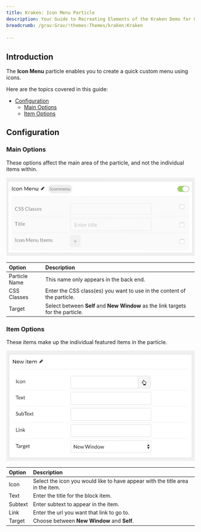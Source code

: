 ```yaml
---
title: Kraken: Icon Menu Particle
description: Your Guide to Recreating Elements of the Kraken Demo for Grav
breadcrumb: /grav:Grav/!themes:Themes/kraken:Kraken

---
```


## Introduction

The **Icon Menu** particle enables you to create a quick custom menu using icons.

Here are the topics covered in this guide:

* [Configuration](#configuration)
    - [Main Options](#main-options)
    - [Item Options](#item-options)

## Configuration

### Main Options 

These options affect the main area of the particle, and not the individual items within.

![](assets/particle_iconmenu2.jpeg)

| Option        | Description                                                                      |
| :-----        | :-----                                                                           |
| Particle Name | This name only appears in the back end.                                          |
| CSS Classes   | Enter the CSS class(es) you want to use in the content of the particle.          |
| Target        | Select between **Self** and **New Window** as the link targets for the particle. |

### Item Options

These items make up the individual featured items in the particle.

![](assets/particle_iconmenu3.jpeg)

| Option  | Description                                                                    |
| :-----  | :-----                                                                         |
| Icon    | Select the icon you would like to have appear with the title area in the item. |
| Text    | Enter the title for the block item.                                            |
| Subtext | Enter subtext to appear in the item.                                           |
| Link    | Enter the url you want that link to go to.                                     |
| Target  | Choose between **New Window** and **Self**.                                    |

